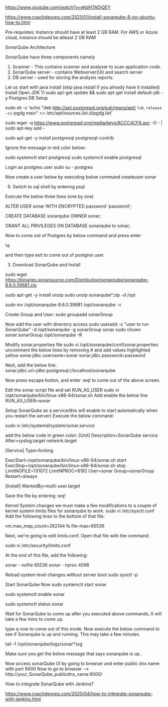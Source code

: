 https://www.youtube.com/watch?v=eKdHTADjQEY

https://www.coachdevops.com/2021/01/install-sonarqube-8-on-ubuntu-how-to.html

Pre-requistes:
Instance should have at least 2 GB RAM. For AWS or Azure cloud, instance should be atleast 2 GB RAM

SonarQube Architecture


SonarQube have three components namely
1. Scanner - This contains scanner and analyser to scan application code.
2. SonarQube server - contains Webserver(UI) and search server 
3. DB server - used for storing the analysis reports.

Let us start with java install (skip java install if you already have it installed)
Install Open JDK 11
sudo apt-get update && sudo apt-get install default-jdk -y
Postgres DB Setup

sudo sh -c 'echo "deb http://apt.postgresql.org/pub/repos/apt/ `lsb_release -cs`-pgdg main" >> /etc/apt/sources.list.d/pgdg.list'

 
 
 
sudo wget -q https://www.postgresql.org/media/keys/ACCC4CF8.asc -O - | sudo apt-key add -

 
sudo apt-get -y install postgresql postgresql-contrib


Ignore the message in red color below:


sudo systemctl start postgresql
sudo systemctl enable postgresql

Login as postgres user
sudo su - postgres

Now create a user below by executing below command
createuser sonar

9. Switch to sql shell by entering
psql








Execute the below three lines (one by one)

ALTER USER sonar WITH ENCRYPTED password 'password';

CREATE DATABASE sonarqube OWNER sonar;

 GRANT ALL PRIVILEGES ON DATABASE sonarqube to sonar;

Now to come out of Postgres by below command and press enter

\q







and then type exit to come out of postgres user.








3. Download SonarQube and Install

sudo wget https://binaries.sonarsource.com/Distribution/sonarqube/sonarqube-8.6.0.39681.zip

sudo apt-get -y install unzip
sudo unzip sonarqube*.zip -d /opt








sudo mv /opt/sonarqube-8.6.0.39681 /opt/sonarqube -v






Create Group and User:
sudo groupadd sonarGroup

Now add the user with directory access
sudo useradd -c "user to run SonarQube" -d /opt/sonarqube -g sonarGroup sonar 
sudo chown sonar:sonarGroup /opt/sonarqube -R

Modify sonar.properties file
sudo vi /opt/sonarqube/conf/sonar.properties
uncomment the below lines by removing # and add values highlighted yellow
sonar.jdbc.username=sonar
sonar.jdbc.password=password






Next, add the below line:
sonar.jdbc.url=jdbc:postgresql://localhost/sonarqube


 
 
Now press escape button, and enter :wq! to come out of the above screen.

Edit the sonar script file and set RUN_AS_USER
sudo vi /opt/sonarqube/bin/linux-x86-64/sonar.sh
Add enable the below line 
RUN_AS_USER=sonar









Setup SonarQube as a service(this will enable to start automatically when you restart the server)
Execute the below command:

sudo vi /etc/systemd/system/sonar.service












add the below code in green color:
[Unit]
Description=SonarQube service
After=syslog.target network.target

[Service]
Type=forking

ExecStart=/opt/sonarqube/bin/linux-x86-64/sonar.sh start
ExecStop=/opt/sonarqube/bin/linux-x86-64/sonar.sh stop
LimitNOFILE=131072
LimitNPROC=8192
User=sonar
Group=sonarGroup
Restart=always

[Install]
WantedBy=multi-user.target

Save the file by entering :wq!
 
Kernel System changes
we must make a few modifications to a couple of kernel system limits files for sonarqube to work.
sudo vi /etc/sysctl.conf
Add the following lines to the bottom of that file:

vm.max_map_count=262144
fs.file-max=65536


Next, we're going to edit limits.conf. Open that file with the command:

sudo vi /etc/security/limits.conf

At the end of this file, add the following: 

sonar   -   nofile   65536
sonar   -   nproc    4096

Reload system level changes without server boot
sudo sysctl -p

Start SonarQube Now
sudo systemctl start sonar

sudo systemctl enable sonar

sudo systemctl status sonar

Wait for SonarQube to come up after you executed above commands, It will take a few mins to come up.

type q now to come out of this mode.
Now execute the below command to see if Sonarqube is up and running. This may take a few minutes.

tail -f /opt/sonarqube/logs/sonar*.log

Make sure you get the below message that says sonarqube is up..


Now access sonarQube UI by going to browser and enter public dns name with port 9000
Now to go to browser --> http://your_SonarQube_publicdns_name:9000/

How to integrate SonarQube with Jenkins?

https://www.coachdevops.com/2020/04/how-to-integrate-sonarqube-with-jenkins.html
